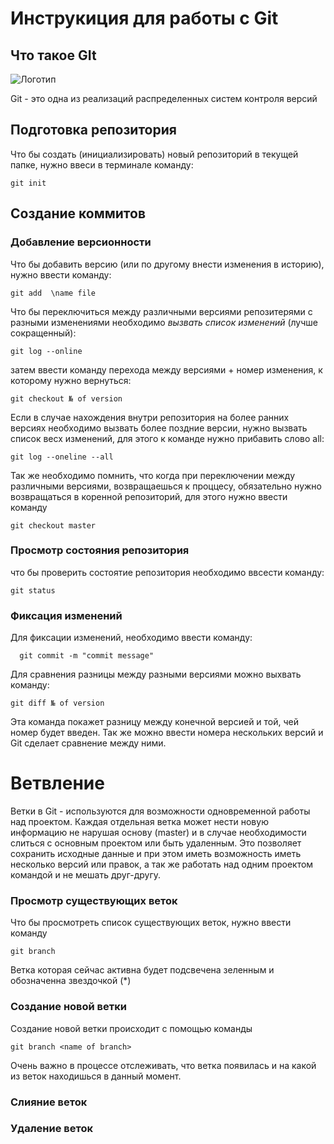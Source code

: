 # **Инструкиция для работы с Git** 

## Что такое GIt

![Логотип](Git.png)

Git - это одна из реализаций распределенных систем контроля версий

## Подготовка репозитория

Что бы создать (инициализировать) новый репозиторий в текущей папке, нужно ввеси в терминале команду:

    git init

## Создание коммитов

### Добавление версионности

Что бы добавить версию (или по другому внести изменения в историю), нужно ввести команду:

    git add  \name file

Что бы переключиться между различными версиями репозитерями с разными изменениями необходимо *вызвать список изменений* (лучше сокращенный):

    git log --online

затем ввести команду перехода между версиями + номер изменения, к которому нужно вернуться:

    git checkout № of version

Если в случае нахождения внутри репозитория на более ранних версиях необходимо вызвать более поздние версии, нужно вызвать список весх изменений, для этого к команде нужно прибавить слово all:

    git log --oneline --all

Так же необходимо помнить, что когда при переключении между различными версиями, возвращаешься к проццесу, обязательно нужно возвращаться в коренной репозиторий, для этого нужно ввести команду

    git checkout master


### Просмотр состояния репозитория

что бы проверить состоятие репозитория необходимо ввсести команду:

    git status

### Фиксация изменений

Для фиксации изменений, необходимо ввести команду:

      git commit -m "commit message"

Для сравнения разницы между разными версиями можно выхвать команду:

    git diff № of version

Эта команда покажет разницу между конечной версией и той, чей номер будет введен. Так же можно ввести номера нескольких версий и Git сделает сравнение между ними.

# Ветвление

Ветки в Git - используются для возможности одновременной работы над проектом. Каждая отдельная ветка может нести новую информацию не нарушая основу (master) и в случае необходимости слиться с основным проектом или быть удаленным. Это позволяет сохранить исходные данные и при этом иметь возможность иметь несколько версий или правок, а так же работать над одним проектом командой и не мешать друг-другу.

### Просмотр существующих веток

Что бы просмотреть список существующих веток, нужно ввести команду

    git branch

Ветка которая сейчас активна будет подсвечена зеленным и обозначенна звездочкой (*)

### Создание новой ветки

Создание новой ветки происходит с помощью команды  

    git branch <name of branch> 
    
Очень важно в процессе отслеживать, что ветка появилась и на какой из веток находишься в данный момент. 


### Слияние веток

### Удаление веток